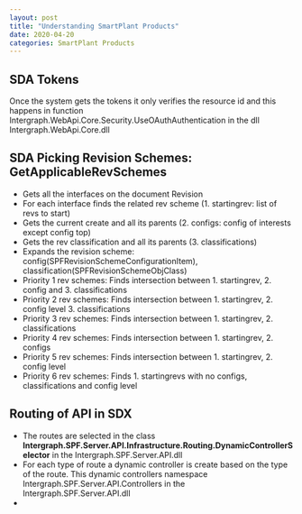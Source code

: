 ```yaml
---
layout: post
title: "Understanding SmartPlant Products"
date: 2020-04-20
categories: SmartPlant Products
---
```


## SDA Tokens

Once the system gets the tokens it only verifies the resource id and this happens in function Intergraph.WebApi.Core.Security.UseOAuthAuthentication in the dll Intergraph.WebApi.Core.dll

## SDA Picking Revision Schemes: GetApplicableRevSchemes

- Gets all the interfaces on the document Revision
- For each interface finds the related rev scheme (1. startingrev: list of revs to start)
- Gets the current create and all its parents (2. configs: config of interests except config top)
- Gets the rev classification and all its parents (3. classifications)
- Expands the revision scheme: config(SPFRevisionSchemeConfigurationItem), classification(SPFRevisionSchemeObjClass)
- Priority 1 rev schemes: Finds intersection between 1. startingrev, 2. config and 3. classifications
- Priority 2 rev schemes: Finds intersection between 1. startingrev, 2. config level 3. classifications
- Priority 3 rev schemes: Finds intersection between 1. startingrev, 2. classifications
- Priority 4 rev schemes: Finds intersection between 1. startingrev, 2. configs
- Priority 5 rev schemes: Finds intersection between 1. startingrev, 2. config level
- Priority 6 rev schemes: Finds 1. startingrevs with no configs, classifications and config level

## Routing of API in SDX

- The routes are selected in the class **Intergraph.SPF.Server.API.Infrastructure.Routing.DynamicControllerSelector** in the Intergraph.SPF.Server.API.dll
- For each type of route a dynamic controller is create based on the type of the route. This dynamic controllers namespace Intergraph.SPF.Server.API.Controllers in the Intergraph.SPF.Server.API.dll
-
